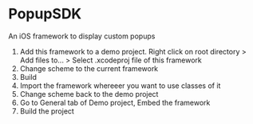 # PopupSDK
An iOS framework to display custom popups

1. Add this framework to a demo project. Right click on root directory > Add files to... > Select .xcodeproj file of this framework
2. Change scheme to the current framework
3. Build
4. Import the framework whereeer you want to use classes of it
5. Change scheme back to the demo project
6. Go to General tab of Demo project, Embed the framework
7. Build the project


